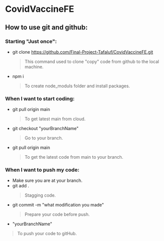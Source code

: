 # CovidVaccineFE

## How to use git and github:
### Starting "Just once":
- git clone  https://github.com/Final-Project-Tafaluf/CovidVaccineFE.git

  > This command used to clone "copy" code from github to the local machine.
- npm i
  > To create node_moduls folder and install packages.

### When I want to start coding:
- git pull origin main
  > To get latest main from cloud.
- git checkout "yourBranchName"
  > Go to your branch.
- git pull origin main
  > To get the latest code from main to your branch.

### When I want to push my code:
- Make sure you are at your branch.
- git add .
  > Stagging code.
- git commit -m "what modification you made"
  > Prepare your code before push.
-  "yourBranchName"
  > To push your code to gitHub. 